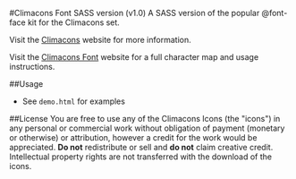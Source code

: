 #Climacons Font SASS version (v1.0)
A SASS version of the popular @font-face kit for the Climacons set.

Visit the [Climacons](http://adamwhitcroft.com/climacons/) website for more information.

Visit the [Climacons Font](http://adamwhitcroft.com/climacons/font/) website for a full character map and usage instructions.

##Usage
* See `demo.html` for examples

##License
You are free to use any of the Climacons Icons (the "icons") in any personal or commercial work without obligation of payment (monetary or otherwise) or attribution, however a credit for the work would be appreciated. **Do not** redistribute or sell and **do not** claim creative credit. Intellectual property rights are not transferred with the download of the icons.
